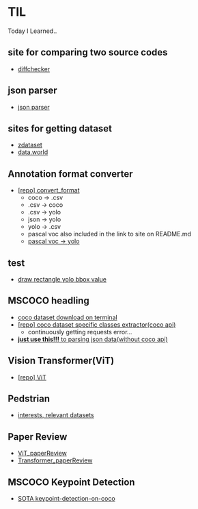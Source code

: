 # TIL
Today I Learned..
<br>

## site for comparing two source codes
- [diffchecker](https://www.diffchecker.com/diff)  

## json parser  
- [json parser](http://json.parser.online.fr/)  

## sites for getting dataset  
- [zdataset](https://zdataset.com/)  
- [data.world](https://data.world/datasets)  

## Annotation format converter
- [[repo] convert_format](https://github.com/iamdami/TIL/tree/main/22-06-15/convert_format)  
  - coco -> .csv  
  - .csv -> coco  
  - .csv -> yolo  
  - json -> yolo  
  - yolo -> .csv  
  - pascal voc also included in the link to site on README.md  
  - [pascal voc -> yolo](https://towardsdatascience.com/convert-pascal-voc-xml-to-yolo-for-object-detection-f969811ccba5)  

## test
- [draw rectangle yolo bbox value](https://github.com/iamdami/TIL/blob/main/22-06-13/YoloRecImg.py)  

## MSCOCO headling
- [coco dataset download on terminal](https://gist.github.com/mkocabas/a6177fc00315403d31572e17700d7fd9?permalink_comment_id=4172927#gistcomment-4172927)  
- [[repo] coco dataset specific classes extractor(coco api)](https://github.com/iamdami/TIL/tree/main/22-06-16#coco-dataset-specific-classes-extractor)  
  - continuously getting requests error...
- [**just use this!!!** to parsing json data(without coco api)](https://github.com/iamdami/TIL/blob/main/22-06-22/coco_specific_dataset_json_parsing.py)  

## Vision Transformer(ViT)  
- [[repo] ViT](https://github.com/iamdami/TIL/blob/main/22-06-29/README.md)  

## Pedstrian  
- [interests, relevant datasets](https://github.com/iamdami/TIL/blob/main/22-07-14/README.md)  

## Paper Review
- [ViT_paperReview](https://github.com/iamdami/TIL/blob/main/22-07-04/ViT_paperReview.pdf)  
- [Transformer_paperReview](https://github.com/iamdami/TIL/blob/main/22-07-04/transformer%20paperReview.pdf)  

## MSCOCO Keypoint Detection
- [SOTA keypoint-detection-on-coco](https://paperswithcode.com/sota/keypoint-detection-on-coco)  

